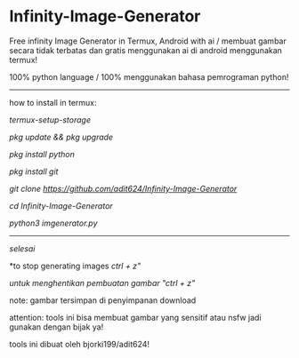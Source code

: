# Infinity-Image-Generator
Free infinity Image Generator in Termux, Android with ai / membuat gambar secara tidak terbatas dan gratis menggunakan ai di android menggunakan termux!

100% python language / 100% menggunakan bahasa pemrograman python!

-----------------------------------------

how to install in termux:

*termux-setup-storage*

*pkg update && pkg upgrade*

*pkg install python*

*pkg install git*

*git clone https://github.com/adit624/Infinity-Image-Generator*

*cd Infinity-Image-Generator*

*python3 imgenerator.py*

-----------------------------------------

*selesai*

*to stop generating images *ctrl + z"*

*untuk menghentikan pembuatan gambar "ctrl + z"*

note: gambar tersimpan di penyimpanan download

attention: tools ini bisa membuat gambar yang sensitif atau nsfw jadi gunakan dengan bijak ya!

tools ini dibuat oleh bjorki199/adit624!
